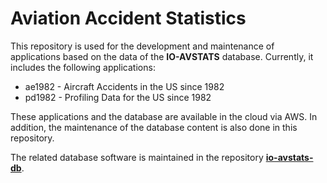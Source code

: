 # Aviation Accident Statistics

This repository is used for the development and maintenance of applications based on the data of the **IO-AVSTATS** database. 
Currently, it includes the following applications:

- ae1982 - Aircraft Accidents in the US since 1982
- pd1982 - Profiling Data for the US since 1982

These applications and the database are available in the cloud via AWS.
In addition, the maintenance of the database content is also done in this repository. 

The related database software is maintained in the repository **[io-avstats-db](https://github.com/io-aero/io-avstats-db)**.
